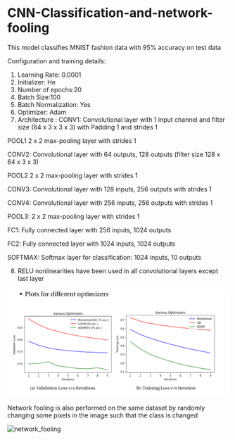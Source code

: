 # CNN-Classification-and-network-fooling

This model classifies MNIST fashion data with 95% accuracy on test data


Configuration and training details:
1. Learning Rate: 0.0001
2. Initializer: He
3. Number of epochs:20
4. Batch Size:100
5. Batch Normalization: Yes
6. Optimizer: Adam
7. Architecture :
  CONV1: Convolutional layer with 1 input channel and filter size (64 x 3 x 3
  x 3) with Padding 1 and strides 1

  POOL1 2 x 2 max-pooling layer with strides 1

  CONV2: Convolutional layer with 64 outputs, 128 outputs (filter size 128 x 64 x 3
  x 3)

  POOL2 2 x 2 max-pooling layer with strides 1

  CONV3: Convolutional layer with 128 inputs, 256 outputs with strides 1

  CONV4: Convolutional layer with 256 inputs, 256 outputs with strides 1

  POOL3: 2 x 2 max-pooling layer with strides 1

  FC1: Fully connected layer with 256 inputs, 1024 outputs

  FC2: Fully connected layer with 1024 inputs, 1024 outputs

  SOFTMAX: Softmax layer for classification: 1024 inputs, 10 outputs

8. RELU nonlinearities have been used in all convolutional layers except last layer

![plot](https://github.com/monika58/CNN-Classification-and-network-fooling/blob/master/Plot_with_different_optimizers.png)



Network fooling is also performed on the same dataset by randomly changing some pixels in the image such that the class is changed

![network_fooling](https://github.com/monika58/CNN-Classification-and-network-fooling)


